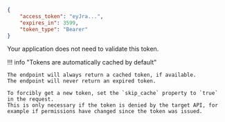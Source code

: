 ```json title="Successful response"
{
    "access_token": "eyJra...",
    "expires_in": 3599,
    "token_type": "Bearer"
}
```

Your application does not need to validate this token.

!!! info "Tokens are automatically cached by default"

    The endpoint will always return a cached token, if available.
    The endpoint will never return an expired token.

    To forcibly get a new token, set the `skip_cache` property to `true` in the request.
    This is only necessary if the token is denied by the target API, for example if permissions have changed since the token was issued.
